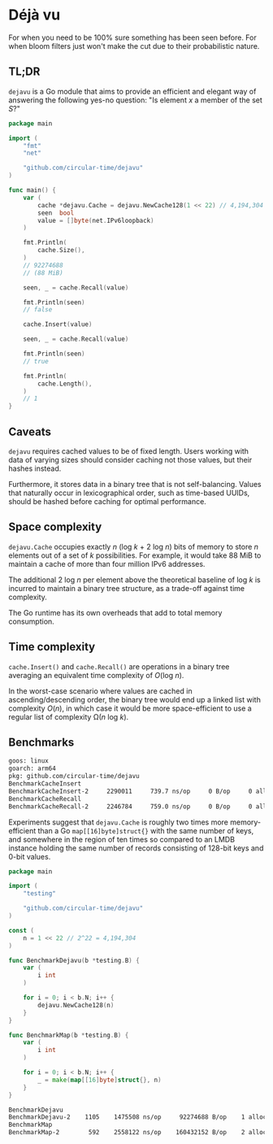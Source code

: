 # Déjà vu
For when you need to be 100% sure something has been seen before. For when
bloom filters just won't make the cut due to their probabilistic nature.

## TL;DR
`dejavu` is a Go module that aims to provide an efficient and elegant way of
answering the following yes-no question: "Is element _x_ a member of the set
_S_?"

```go
package main

import (
	"fmt"
	"net"

	"github.com/circular-time/dejavu"
)

func main() {
	var (
		cache *dejavu.Cache = dejavu.NewCache128(1 << 22) // 4,194,304 elements
		seen  bool
		value = []byte(net.IPv6loopback)
	)

	fmt.Println(
		cache.Size(),
	)
	// 92274688
	// (88 MiB)

	seen, _ = cache.Recall(value)

	fmt.Println(seen)
	// false

	cache.Insert(value)

	seen, _ = cache.Recall(value)

	fmt.Println(seen)
	// true

	fmt.Println(
		cache.Length(),
	)
	// 1
}
```

## Caveats
`dejavu` requires cached values to be of fixed length. Users working with data
of varying sizes should consider caching not those values, but their hashes
instead.

Furthermore, it stores data in a binary tree that is not self-balancing. Values
that naturally occur in lexicographical order, such as time-based UUIDs, should
be hashed before caching for optimal performance.

## Space complexity
`dejavu.Cache` occupies exactly _n_ (log _k_ + 2 log _n_) bits of memory to
store _n_ elements out of a set of _k_ possibilities. For example, it would
take 88 MiB to maintain a cache of more than four million IPv6 addresses.

The additional 2 log _n_ per element above the theoretical baseline of log _k_
is incurred to maintain a binary tree structure, as a trade-off against time
complexity.

The Go runtime has its own overheads that add to total memory consumption.

## Time complexity
`cache.Insert()` and `cache.Recall()` are operations in a binary tree averaging
an equivalent time complexity of _O_(log _n_).

In the worst-case scenario where values are cached in ascending/descending
order, the binary tree would end up a linked list with complexity _O_(_n_), in
which case it would be more space-efficient to use a regular list of complexity
Ω(_n_ log _k_).

## Benchmarks
```txt
goos: linux
goarch: arm64
pkg: github.com/circular-time/dejavu
BenchmarkCacheInsert
BenchmarkCacheInsert-2     2290011     739.7 ns/op     0 B/op     0 allocs/op
BenchmarkCacheRecall
BenchmarkCacheRecall-2     2246784     759.0 ns/op     0 B/op     0 allocs/op
```

Experiments suggest that `dejavu.Cache` is roughly two times more
memory-efficient than a Go `map[[16]byte]struct{}` with the same number of
keys, and somewhere in the region of ten times so compared to an LMDB instance
holding the same number of records consisting of 128-bit keys and 0-bit values.

```go
package main

import (
	"testing"

	"github.com/circular-time/dejavu"
)

const (
	n = 1 << 22 // 2^22 = 4,194,304
)

func BenchmarkDejavu(b *testing.B) {
	var (
		i int
	)

	for i = 0; i < b.N; i++ {
		dejavu.NewCache128(n)
	}
}

func BenchmarkMap(b *testing.B) {
	var (
		i int
	)

	for i = 0; i < b.N; i++ {
		_ = make(map[[16]byte]struct{}, n)
	}
}
```

```txt
BenchmarkDejavu
BenchmarkDejavu-2    1105    1475508 ns/op     92274688 B/op    1 allocs/op
BenchmarkMap
BenchmarkMap-2        592    2558122 ns/op    160432152 B/op    2 allocs/op
```
